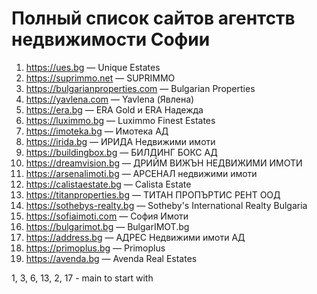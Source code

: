 # Полный список сайтов агентств недвижимости Софии

1. https://ues.bg — Unique Estates
2. https://suprimmo.net — SUPRIMMO
3. https://bulgarianproperties.com — Bulgarian Properties
4. https://yavlena.com — Yavlena (Явлена)
5. https://era.bg — ERA Gold и ERA Надежда
6. https://luximmo.bg — Luximmo Finest Estates
7. https://imoteka.bg — Имотека АД
8. https://irida.bg — ИРИДА Недвижими имоти
9. https://buildingbox.bg — БИЛДИНГ БОКС АД
10. https://dreamvision.bg — ДРИЙМ ВИЖЪН НЕДВИЖИМИ ИМОТИ
11. https://arsenalimoti.bg — АРСЕНАЛ недвижими имоти
12. https://calistaestate.bg — Calista Estate
13. https://titanproperties.bg — ТИТАН ПРОПЪРТИС РЕНТ ООД
14. https://sothebys-realty.bg — Sotheby's International Realty Bulgaria
15. https://sofiaimoti.com — София Имоти
16. https://bulgarimot.bg — BulgarIMOT.bg
17. https://address.bg — АДРЕС Недвижими имоти АД
18. https://primoplus.bg — Primoplus
19. https://avenda.bg — Avenda Real Estates

1, 3, 6, 13, 2, 17 - main to start with
